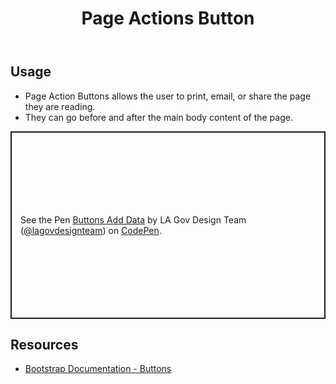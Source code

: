 ﻿---
title: Page Actions Button
summary: Page Actions allow users perform various actions.
tags: components, buttons
layout: guide
eleventyNavigation:
  key: Page Actions Button
  parent: Components
  order: 120
  excerpt: Page Actions allow users perform various actions.
  img: /img/illustrations/illus-button-page-actions.svg
---

## Usage

- Page Action Buttons allows the user to print, email, or share the page they are reading.
- They can go before and after the main body content of the page.

<p class="codepen" data-height="300" data-default-tab="html,result" data-slug-hash="dPyaGQo" data-pen-title="Buttons Add Data" data-editable="true" data-user="lagovdesignteam" style="height: 300px; box-sizing: border-box; display: flex; align-items: center; justify-content: center; border: 2px solid; margin: 1em 0; padding: 1em;">
  <span>See the Pen <a href="https://codepen.io/lagovdesignteam/pen/dPyaGQo">
  Buttons Add Data</a> by LA Gov Design Team (<a href="https://codepen.io/lagovdesignteam">@lagovdesignteam</a>)
  on <a href="https://codepen.io">CodePen</a>.</span>
</p>
<script async src="https://public.codepenassets.com/embed/index.js"></script>

## Resources

- [Bootstrap Documentation - Buttons](https://getbootstrap.com/docs/5.3/components/buttons/)
